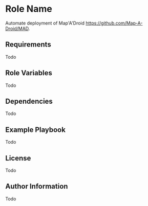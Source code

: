 Role Name
=========

Automate deployment of Map'A'Droid <https://github.com/Map-A-Droid/MAD>.

Requirements
------------

Todo

Role Variables
--------------

Todo

Dependencies
------------

Todo

Example Playbook
----------------

Todo

License
-------

Todo

Author Information
------------------

Todo